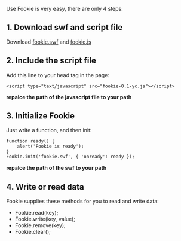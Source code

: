 Use Fookie is very easy, there are only 4 steps:

## 1. Download swf and script file ##

Download [fookie.swf](http://code.google.com/p/fookie/downloads/detail?name=fookie.swf&can=2&q=) and [fookie.js](http://code.google.com/p/fookie/downloads/detail?name=fookie-0.1-yc.js&can=2&q=)


## 2. Include the script file ##

Add this line to your head tag in the page:
```
<script type="text/javascript" src="fookie-0.1-yc.js"></script>
```
**repalce the path of the javascript file to your path**


## 3. Initialize Fookie ##

Just write a function, and then init:
```
function ready() {
    alert('Fookie is ready');
}
Fookie.init('fookie.swf', { 'onready': ready });
```
**repalce the path of the swf to your path**


## 4. Write or read data ##

Fookie supplies these methods for you to read and write data:

  * Fookie.read(key);
  * Fookie.write(key, value);
  * Fookie.remove(key);
  * Fookie.clear();